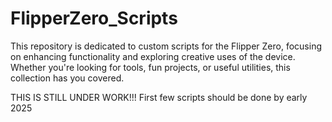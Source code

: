 # FlipperZero_Scripts
This repository is dedicated to custom scripts for the Flipper Zero, focusing on enhancing functionality and exploring creative uses of the device. Whether you're looking for tools, fun projects, or useful utilities, this collection has you covered.

THIS IS STILL UNDER WORK!!! 
First few scripts should be done by early 2025
